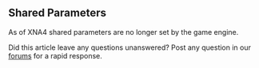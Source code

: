 ## Shared Parameters

As of XNA4 shared parameters are no longer set by the game engine.

Did this article leave any questions unanswered? Post any question in our [forums](/frb/forum.md) for a rapid response.
